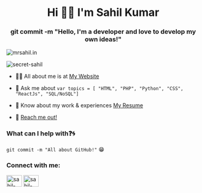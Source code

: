 <h1 align="center">Hi 👋🏻 I'm Sahil Kumar</h1>
<h3 align="center">git commit -m "Hello, I'm a developer and love to develop my own ideas!"</h3>

![mrsahil.in](https://cdn.discordapp.com/attachments/1019354711054352384/1171586446935724083/Black_Technology_LinkedIn_Banner_1.png?ex=655d37e7&is=654ac2e7&hm=95162292034fd5d61cd831dd2475ae04483f48307c2933d2b643d42f13e5db5e&)
<p align="left"> <img src="https://komarev.com/ghpvc/?username=secret-sahil&label=Profile%20views&color=0e75b6&style=flat" alt="secret-sahil" /> </p>

- 👨‍💻 All about me is at [My Website](https://mrsahil.in/)

- 💬 Ask me about ``` var topics = [ "HTML", "PHP", "Python", "CSS", "ReactJs", "SQL/NoSQL"] ```

- 📄 Know about my work & experiences [My Resume](https://mrsahil.in/resume.pdf)
- 📧 [Reach me out!](https://mrsahil.in/contact)

### What can I help with:question::cyclone:
<code>git commit -m "All about GitHub!"</code> :grin:

<h3 align="left">Connect with me:</h3>
<p align="left">
<a href="https://linkedin.com/in/secret-sahil/" target="blank"><img align="center" src="https://raw.githubusercontent.com/rahuldkjain/github-profile-readme-generator/master/src/images/icons/Social/linked-in-alt.svg" alt="sahil-kumar" height="30" width="40" /></a>
<a href="https://instagram.com/secret.sahil/" target="blank"><img align="center" src="https://raw.githubusercontent.com/rahuldkjain/github-profile-readme-generator/master/src/images/icons/Social/instagram.svg" alt="sahil-kumar" height="30" width="40" /></a>
</p>
